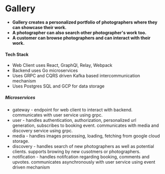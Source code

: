 # Gallery

- <b> Gallery creates a personalized portfolio of photographers where they can showcase their work.</b>
- <b> A photographer can also search other photographer's work too. </b>
- <b> A customer can browse photographers and can interact with their work. </b>

#### Tech Stack

- Web Client uses React, GraphQl, Relay, Webpack
- Backend uses Go microservices
- Uses GRPC and CQRS driven Kafka based intercommunication mechanism
- Uses Postgres SQL and GCP for data storage

##### Microservices

- gateway - endpoint for web client to interact with backend. communicates with user service using grpc.
- user - handles authentication, authorization, personalized url generation, subscribes to booking event. communicates with media and discovery service using grpc.
- media - handles images processing, loading, fetching from google cloud storage.
- discovery - handles search of new photographers as well as potential clients. supports browing by new cusotmers or photographers.
- notification - handles notifcation regarding booking, comments and upvotes. communicates asynchronously with user service using event driven mechanism
